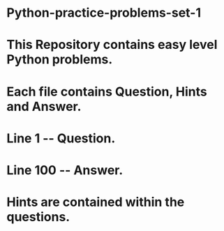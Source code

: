 # Python-practice-problems-set-1

# This Repository contains easy level Python problems.

# Each file contains Question, Hints and Answer.

# Line 1 -- Question.

# Line 100 -- Answer.

# Hints are contained within the questions.

